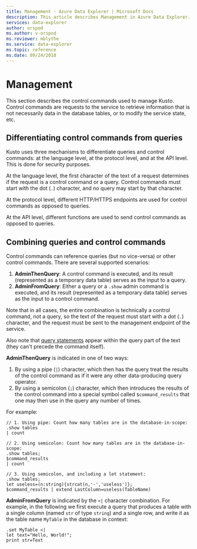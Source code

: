 ```yaml
---
title: Management - Azure Data Explorer | Microsoft Docs
description: This article describes Management in Azure Data Explorer.
services: data-explorer
author: orspod
ms.author: v-orspod
ms.reviewer: mblythe
ms.service: data-explorer
ms.topic: reference
ms.date: 09/24/2018
---
```

# Management

This section describes the control commands used to manage Kusto.
Control commands are requests to the service to retrieve information that is
not necessarily data in the database tables, or to modify the service state, etc.

## Differentiating control commands from queries

Kusto uses three mechanisms to differentiate queries and control commands: at the language
level, at the protocol level, and at the API level. This is done for security
purposes.

At the language level, the first character of the text of a request determines
if the request is a control command or a query. Control commands must start with
the dot (`.`) character, and no query may start by that character.

At the protocol level, different HTTP/HTTPS endpoints are used for control
commands as opposed to queries.

At the API level, different functions are used to send control commands as opposed
to queries.

## Combining queries and control commands

Control commands can reference queries (but no vice-versa) or other control commands.
There are several supported scenarios:

1. **AdminThenQuery**: A control command is executed, and its result (represented
   as a temporary data table) serves as the input to a query.
2. **AdminFromQuery**: Either a query or a `.show` admin command is executed,
   and its result (represented as a temporary data table) serves as the input to
   a control command.

Note that in all cases, the entire combination is technically a control command,
not a query, so the text of the request must start with a dot (`.`) character,
and the request must be sent to the management endpoint of the service.

Also note that [query statements](../query/statements.md) appear within the query
part of the text (they can't precede the command itself).

**AdminThenQuery** is indicated in one of two ways:

1. By using a pipe (`|`) character, which then has the query treat the results of the
   control command as if it were any other data-producing query operator.
2. By using a semicolon (`;`) character, which then introduces the results of the
   control command into a special symbol called `$command_results` that one may then
   use in the query any number of times.

For example:

```kusto
// 1. Using pipe: Count how many tables are in the database-in-scope:
.show tables
| count

// 2. Using semicolon: Count how many tables are in the database-in-scope:
.show tables;
$command_results
| count

// 3. Using semicolon, and including a let statement:
.show tables;
let useless=(n:string){strcat(n,'-','useless')};
$command_results | extend LastColumn=useless(TableName)
```

**AdminFromQuery** is indicated by the `<|` character combination. For example,
in the following we first execute a query that produces a table with a single
column (named `str` of type `string`) and a single row, and write it as the table
name `MyTable` in the database in context:

```kusto
.set MyTable <|
let text="Hello, World!";
print str=Text
```
